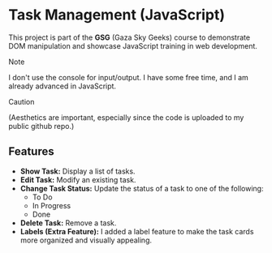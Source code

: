 # Task Management (JavaScript)

This project is part of the **GSG** (Gaza Sky Geeks) course to demonstrate DOM manipulation and showcase JavaScript training in web development.
> [!NOTE]
> I don't use the console for input/output.
> I have some free time, and I am already advanced in JavaScript.



> [!CAUTION]
> (Aesthetics are important, especially since the code is uploaded to my public github repo.) <br>

## Features

- **Show Task:** Display a list of tasks.
- **Edit Task:** Modify an existing task.
- **Change Task Status:** Update the status of a task to one of the following:
  - To Do
  - In Progress
  - Done
- **Delete Task:** Remove a task.
- **Labels (Extra Feature):** I added a label feature to make the task cards more organized and visually appealing.

